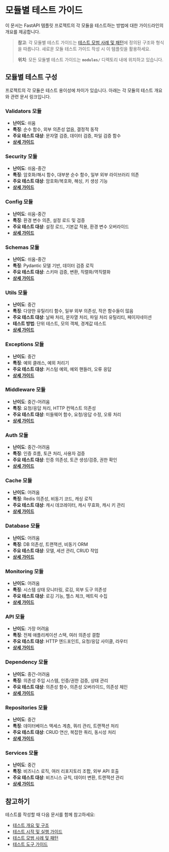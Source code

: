 # 모듈별 테스트 가이드

이 문서는 FastAPI 템플릿 프로젝트의 각 모듈을 테스트하는 방법에 대한 가이드라인의 개요를 제공합니다.

> **참고**: 각 모듈별 테스트 가이드는 [테스트 모범 사례 및 패턴](03-test_practices.md)에 정의된 구조와 형식을 따릅니다. 새로운 모듈 테스트 가이드 작성 시 이 템플릿을 활용하세요.
>
> **위치**: 모든 모듈별 테스트 가이드는 **`modules/`** 디렉토리 내에 위치하고 있습니다.

## 모듈별 테스트 구성

프로젝트의 각 모듈은 테스트 용이성에 차이가 있습니다. 아래는 각 모듈의 테스트 개요와 관련 문서 링크입니다.

### Validators 모듈

- **난이도**: 쉬움
- **특징**: 순수 함수, 외부 의존성 없음, 결정적 동작
- **주요 테스트 대상**: 문자열 검증, 데이터 검증, 파일 검증 함수
- **[상세 가이드](modules/testing_modules_validators.md)**

### Security 모듈

- **난이도**: 쉬움-중간
- **특징**: 암호화/해시 함수, 대부분 순수 함수, 일부 외부 라이브러리 의존
- **주요 테스트 대상**: 암호화/복호화, 해싱, 키 생성 기능
- **[상세 가이드](modules/testing_modules_security.md)**

### Config 모듈

- **난이도**: 쉬움-중간
- **특징**: 환경 변수 의존, 설정 로드 및 검증
- **주요 테스트 대상**: 설정 로드, 기본값 적용, 환경 변수 오버라이드
- **[상세 가이드](modules/testing_modules_config.md)**

### Schemas 모듈

- **난이도**: 쉬움-중간
- **특징**: Pydantic 모델 기반, 데이터 검증 로직
- **주요 테스트 대상**: 스키마 검증, 변환, 직렬화/역직렬화
- **[상세 가이드](modules/testing_modules_schemas.md)**

### Utils 모듈

- **난이도**: 중간
- **특징**: 다양한 유틸리티 함수, 일부 외부 의존성, 작은 함수들이 많음
- **주요 테스트 대상**: 날짜 처리, 문자열 처리, 파일 처리 유틸리티, 페이지네이션
- **테스트 방법**: 단위 테스트, 모의 객체, 경계값 테스트
- **[상세 가이드](modules/testing_modules_utils.md)**

### Exceptions 모듈

- **난이도**: 중간
- **특징**: 예외 클래스, 예외 처리기
- **주요 테스트 대상**: 커스텀 예외, 예외 핸들러, 오류 응답
- **[상세 가이드](modules/testing_modules_exceptions.md)**

### Middleware 모듈

- **난이도**: 중간-어려움
- **특징**: 요청/응답 처리, HTTP 컨텍스트 의존성
- **주요 테스트 대상**: 미들웨어 함수, 요청/응답 수정, 오류 처리
- **[상세 가이드](modules/testing_modules_middleware.md)**

### Auth 모듈

- **난이도**: 중간-어려움
- **특징**: 인증 흐름, 토큰 처리, 사용자 검증
- **주요 테스트 대상**: 인증 의존성, 토큰 생성/검증, 권한 확인
- **[상세 가이드](modules/testing_modules_auth.md)**

### Cache 모듈

- **난이도**: 어려움
- **특징**: Redis 의존성, 비동기 코드, 캐싱 로직
- **주요 테스트 대상**: 캐시 데코레이터, 캐시 무효화, 캐시 키 관리
- **[상세 가이드](modules/testing_modules_cache.md)**

### Database 모듈

- **난이도**: 어려움
- **특징**: DB 의존성, 트랜잭션, 비동기 ORM
- **주요 테스트 대상**: 모델, 세션 관리, CRUD 작업
- **[상세 가이드](modules/testing_modules_database.md)**

### Monitoring 모듈

- **난이도**: 어려움
- **특징**: 시스템 상태 모니터링, 로깅, 외부 도구 의존성
- **주요 테스트 대상**: 로깅 기능, 헬스 체크, 메트릭 수집
- **[상세 가이드](modules/testing_modules_monitoring.md)**

### API 모듈

- **난이도**: 가장 어려움
- **특징**: 전체 애플리케이션 스택, 여러 의존성 결합
- **주요 테스트 대상**: HTTP 엔드포인트, 요청/응답 사이클, 라우터
- **[상세 가이드](modules/testing_modules_api.md)**

### Dependency 모듈

- **난이도**: 중간-어려움
- **특징**: 의존성 주입 시스템, 인증/권한 검증, 상태 관리
- **주요 테스트 대상**: 의존성 함수, 의존성 오버라이드, 의존성 체인
- **[상세 가이드](modules/testing_modules_dependency.md)**

### Repositories 모듈

- **난이도**: 중간
- **특징**: 데이터베이스 액세스 계층, 쿼리 관리, 트랜잭션 처리
- **주요 테스트 대상**: CRUD 연산, 복잡한 쿼리, 동시성 처리
- **[상세 가이드](modules/testing_modules_repositories.md)**

### Services 모듈

- **난이도**: 중간
- **특징**: 비즈니스 로직, 여러 리포지토리 조합, 외부 API 호출
- **주요 테스트 대상**: 비즈니스 규칙, 데이터 변환, 트랜잭션 관리
- **[상세 가이드](modules/testing_modules_services.md)**

## 참고하기

테스트를 작성할 때 다음 문서를 함께 참고하세요:

- [테스트 개요 및 구조](01-test_overview.md)
- [테스트 시작 및 실행 가이드](02-test_guide.md)
- [테스트 모범 사례 및 패턴](03-test_practices.md)
- [테스트 도구 가이드](05-test_tools.md)
